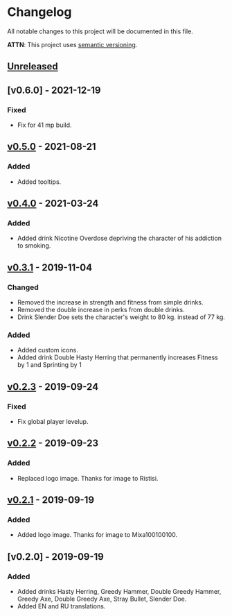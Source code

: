 # Changelog
All notable changes to this project will be documented in this file.

**ATTN**: This project uses [semantic versioning](http://semver.org/).

## [Unreleased]

## [v0.6.0] - 2021-12-19
### Fixed
- Fix for 41 mp build.

## [v0.5.0] - 2021-08-21
### Added
- Added tooltips.

## [v0.4.0] - 2021-03-24
### Added
- Added drink Nicotine Overdose depriving the character of his addiction to smoking.

## [v0.3.1] - 2019-11-04
### Changed
- Removed the increase in strength and fitness from simple drinks. 
- Removed the double increase in perks from double drinks. 
- Drink Slender Doe sets the character's weight to 80 kg. instead of 77 kg.

### Added
- Added custom icons.
- Added drink Double Hasty Herring that permanently increases Fitness by 1 and Sprinting by 1 

## [v0.2.3] - 2019-09-24
### Fixed
- Fix global player levelup.

## [v0.2.2] - 2019-09-23
### Added
- Replaced logo image. Thanks for image to Ristisi.

## [v0.2.1] - 2019-09-19
### Added
- Added logo image. Thanks for image to Mixa100100100.

## [v0.2.0] - 2019-09-19
### Added
- Added drinks Hasty Herring, Greedy Hammer, Double Greedy Hammer, Greedy Axe, Double Greedy Axe, Stray Bullet, 
Slender Doe. 
- Added EN and RU translations.

[Unreleased]: https://github.com/gorcon/rcon-cli/compare/v0.6.0...HEAD
[v0.5.0]: https://github.com/gorcon/rcon-cli/compare/v0.5.0...v0.6.0
[v0.5.0]: https://github.com/gorcon/rcon-cli/compare/v0.4.0...v0.5.0
[v0.4.0]: https://github.com/gorcon/rcon-cli/compare/v0.3.1...v0.4.0
[v0.3.1]: https://github.com/gorcon/rcon-cli/compare/v0.2.3...v0.3.1
[v0.2.3]: https://github.com/gorcon/rcon-cli/compare/v0.2.2...v0.2.3
[v0.2.2]: https://github.com/gorcon/rcon-cli/compare/v0.2.1...v0.2.2
[v0.2.1]: https://github.com/gorcon/rcon-cli/compare/v0.2.0...v0.2.1
